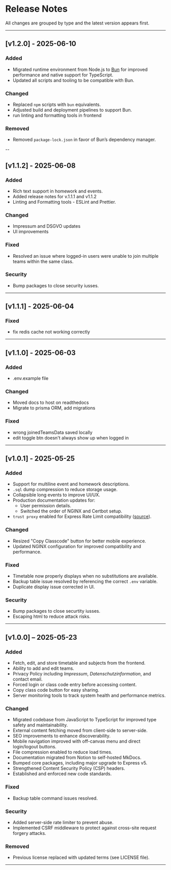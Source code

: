 # Release Notes

All changes are grouped by type and the latest version appears first.

---

## \[v1.2.0] - 2025-06-10

### Added

* Migrated runtime environment from Node.js to [Bun](https://bun.sh) for improved performance and native support for TypeScript.
* Updated all scripts and tooling to be compatible with Bun.

### Changed

* Replaced `npm` scripts with `bun` equivalents.
* Adjusted build and deployment pipelines to support Bun.
* run linting and formatting tools in frontend

### Removed

* Removed `package-lock.json` in favor of Bun’s dependency manager.

--

## \[v1.1.2] - 2025-06-08

### Added

* Rich text support in homework and events.
* Added release notes for v.1.1.1 and v1.1.2
* Linting and Formatting tools -  ESLint and Prettier.

### Changed

* Impressum and DSGVO updates
* UI improvements

### Fixed

* Resolved an issue where logged-in users were unable to join multiple teams within the same class.

### Security

* Bump packages to close security iusses.

---

## \[v1.1.1] - 2025-06-04

### Fixed

* fix redis cache not working correctly

---

## \[v1.1.0] - 2025-06-03

### Added

* .env.example file

### Changed

* Moved docs to host on readthedocs
* Migrate to prisma ORM, add migrations

### Fixed

* wrong joinedTeamsData saved locally
* edit toggle btn doesn't always show up when logged in

---

## \[v1.0.1] - 2025-05-25

### Added

* Support for multiline event and homework descriptions.
* `.sql` dump compression to reduce storage usage.
* Collapsible long events to improve UI/UX.
* Production documentation updates for:
  * User permission details.
  * Switched the order of NGINX and Certbot setup.
* `trust proxy` enabled for Express Rate Limit compatibility ([source](https://express-rate-limit.mintlify.app/guides/troubleshooting-proxy-issues)).

### Changed

* Resized "Copy Classcode" button for better mobile experience.
* Updated NGINX configuration for improved compatibility and performance.

### Fixed

* Timetable now properly displays when no substitutions are available.
* Backup table issue resolved by referencing the correct `.env` variable.
* Duplicate display issue corrected in UI.

### Security

* Bump packages to close securtity iusses.
* Escaping html to reduce attack risks.

---

## \[v1.0.0] – 2025-05-23

### Added

* Fetch, edit, and store timetable and subjects from the frontend.
* Ability to add and edit teams.
* Privacy Policy including *Impressum*, *Datenschutzinformation*, and contact email.
* Forced login or class code entry before accessing content.
* Copy class code button for easy sharing.
* Server monitoring tools to track system health and performance metrics.

### Changed

* Migrated codebase from JavaScript to TypeScript for improved type safety and maintainability.
* External content fetching moved from client-side to server-side.
* SEO improvements to enhance discoverability.
* Mobile navigation improved with off-canvas menu and direct login/logout buttons.
* File compression enabled to reduce load times.
* Documentation migrated from Notion to self-hosted MkDocs.
* Bumped core packages, including major upgrade to Express v5.
* Strengthened Content Security Policy (CSP) headers.
* Established and enforced new code standards.

### Fixed

* Backup table command issues resolved.

### Security

* Added server-side rate limiter to prevent abuse.
* Implemented CSRF middleware to protect against cross-site request forgery attacks.

### Removed

* Previous license replaced with updated terms (see LICENSE file).

---
